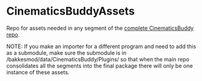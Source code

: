 # CinematicsBuddyAssets
Repo for assets needed in any segment of the [complete CinematicsBuddy repo](https://github.com/CinderBlocc/CinematicsBuddy).

NOTE: If you make an importer for a different program and need to add this as a submodule, make sure the submodule is in /bakkesmod/data/CinematicsBuddy/Plugins/ so that when the main repo consolidates all the segments into the final package there will only be one instance of these assets.